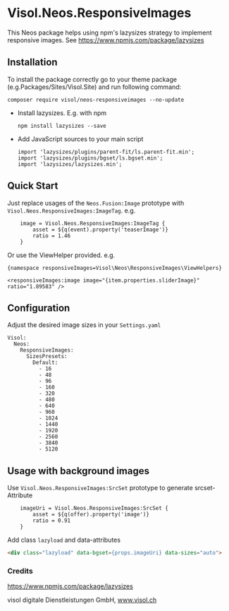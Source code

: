 # Visol.Neos.ResponsiveImages

This Neos package helps using npm's lazysizes strategy to implement responsive images. See https://www.npmjs.com/package/lazysizes


## Installation

To install the package correctly go to your theme package (e.g.Packages/Sites/Visol.Site) and run following command:

  ```
  composer require visol/neos-responsiveimages --no-update
  ```

* Install lazysizes. E.g. with npm

  ```
  npm install lazysizes --save
  ```

* Add JavaScript sources to your main script
  ```
  import 'lazysizes/plugins/parent-fit/ls.parent-fit.min';
  import 'lazysizes/plugins/bgset/ls.bgset.min';
  import 'lazysizes/lazysizes.min';
  ``` 


## Quick Start

Just replace usages of the `Neos.Fusion:Image` prototype with `Visol.Neos.ResponsiveImages:ImageTag`. e.g.

```
    image = Visol.Neos.ResponsiveImages:ImageTag {
        asset = ${q(event).property('teaserImage')}
        ratio = 1.46
    }
```


Or use the ViewHelper provided. e.g.

```
{namespace responsiveImages=Visol\Neos\ResponsiveImages\ViewHelpers}

<responsiveImages:image image="{item.properties.sliderImage}" ratio="1.89583" />
```


## Configuration

Adjust the desired image sizes in your `Settings.yaml`

```
Visol:
  Neos:
    ResponsiveImages:
      SizesPresets:
        Default:
          - 16
          - 48
          - 96
          - 160
          - 320
          - 480
          - 640
          - 960
          - 1024
          - 1440
          - 1920
          - 2560
          - 3840
          - 5120
```


## Usage with background images

Use `Visol.Neos.ResponsiveImages:SrcSet` prototype to generate srcset-Attribute

```
    imageUri = Visol.Neos.ResponsiveImages:SrcSet {
        asset = ${q(offer).property('image')}
        ratio = 0.91
    }
```

Add class `lazyload` and data-attributes

```html
<div class="lazyload" data-bgset={props.imageUri} data-sizes="auto">
```


### Credits

https://www.npmjs.com/package/lazysizes

visol digitale Dienstleistungen GmbH, www.visol.ch

